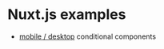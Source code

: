 # Nuxt.js examples

* [mobile / desktop](https://github.com/awronski/nuxtjs-examples/tree/master/mobile-desktop) conditional components

